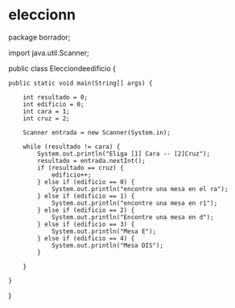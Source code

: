 # eleccionn
package borrador;

import java.util.Scanner;

public class Elecciondeedificio {

    public static void main(String[] args) {
       
        int resultado = 0;
        int edificio = 0;
        int cara = 1;
        int cruz = 2;

        Scanner entrada = new Scanner(System.in);

        while (resultado != cara) {
            System.out.println("Eliga [1] Cara -- [2]Cruz");
            resultado = entrada.nextInt();
            if (resultado == cruz) {
                edificio++;
            } else if (edificio == 0) {
                System.out.println("encontre una mesa en el ra");
            } else if (edificio == 1) {
                System.out.println("encontre una mesa en r1");
            } else if (edificio == 2) {
                System.out.println("Encontre una mesa en d");
            } else if (edificio == 3) {
                System.out.println("Mesa E");
            } else if (edificio == 4) {
                System.out.println("Mesa DIS");
            }

        }

    }
}


